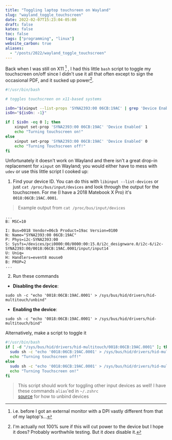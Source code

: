 ```yaml
---
title: "Toggling laptop touchsreen on Wayland"
slug: "wayland_toggle_touchscreen"
date: 2022-02-07T15:23:04-05:00
draft: false
katex: false
toc: false
tags: ["programming", "linux"]
website_carbon: true
aliases:
  - "/posts/2022/wayland_toggle_touchscreen"
---
```


Back when I was still on X11 [^1] , I had this little `bash` script to toggle my touchscreen on/off since I didn't use it all that often except to sign the occasional PDF, and it sucked up power[^2].

[^1]: i.e. before I got an external monitor with a DPI vastly different from that of my laptop's...
[^2]: I'm actually not 100% sure if this will cut power to the device but I hope it does? Probably worthwhile testing. But it *does* disable it.


```bash
#!/usr/bin/bash

# toggles touchscreen on x11-based systems

isOn="$(xinput --list-props 'SYNA2393:00 06CB:19AC' | grep 'Device Enabled')"
isOn="${isOn: -1}"

if [ $isOn -eq 0 ]; then
    xinput set-prop 'SYNA2393:00 06CB:19AC' 'Device Enabled' 1
    echo "Turning touchscreen on!"
else
    xinput set-prop 'SYNA2393:00 06CB:19AC' 'Device Enabled' 0
    echo "Turning Touchscreen off!"
fi
```

Unfortunately it doesn't work on Wayland and there isn't a great drop-in replacement for `xinput` on Wayland; you would either have to mess with `udev` or use this little script I cooked up:


1. Find your device ID. You can do this with `libinput --list-devices` or just `cat /proc/bus/input/devices` and look through the output for the touchscreen. For me (I have a 2018 Matebook X Pro) it's `0018:06CB:19AC.0001`. 

> Example output from `cat /proc/bus/input/devices`

```
...
B: MSC=10

I: Bus=0018 Vendor=06cb Product=19ac Version=0100
N: Name="SYNA2393:00 06CB:19AC"
P: Phys=i2c-SYNA2393:00
S: Sysfs=/devices/pci0000:00/0000:00:15.0/i2c_designware.0/i2c-6/i2c-SYNA2393:00/0018:06CB:19AC.0001/input/input14
U: Uniq=
H: Handlers=event8 mouse0
B: PROP=2
...
```

2. Run these commands

- **Disabling the device**:

`sudo sh -c "echo '0018:06CB:19AC.0001' >
/sys/bus/hid/drivers/hid-multitouch/unbind"`
- **Enabling the device**: 

`sudo sh -c "echo '0018:06CB:19AC.0001' > /sys/bus/hid/drivers/hid-multitouch/bind"`


Alternatively, make a script to toggle it


```bash
#!/usr/bin/bash
if [ -d "/sys/bus/hid/drivers/hid-multitouch/0018:06CB:19AC.0001" ]; then
  sudo sh -c "echo '0018:06CB:19AC.0001' > /sys/bus/hid/drivers/hid-multitouch/unbind"
  echo "Turning touchscreen off!"
else
  sudo sh -c "echo '0018:06CB:19AC.0001' > /sys/bus/hid/drivers/hid-multitouch/bind"
  echo "Turning Touchscreen on!"
fi
```


> This script should work for toggling other input devices as well! I have these commands `alias`'ed in `~/.zshrc`  
> [source](https://askubuntu.com/questions/927022/how-can-i-disable-touchscreen-while-using-wayland) for how to unbind devices










